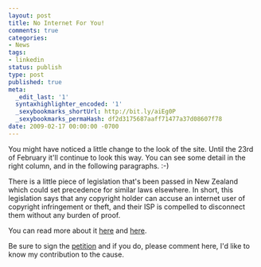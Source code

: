 ```yaml
---
layout: post
title: No Internet For You!
comments: true
categories:
- News
tags:
- linkedin
status: publish
type: post
published: true
meta:
  _edit_last: '1'
  syntaxhighlighter_encoded: '1'
  _sexybookmarks_shortUrl: http://bit.ly/aiEg0P
  _sexybookmarks_permaHash: df2d3175687aaff71477a37d08607f78
date: 2009-02-17 00:00:00 -0700
---
```

You might have noticed a little change to the look of the site.  Until the 23rd of February it'll continue to look this way.  You can see some detail in the right column, and in the following paragraphs.  :-)

There is a little piece of legislation that's been passed in New Zealand which could set precedence for similar laws elsewhere.  In short, this legislation says that any copyright holder can accuse an internet user of copyright infringement or theft, and their ISP is compelled to disconnect them without any burden of proof.

You can read more about it <a href="http://lynnepope.net/internet-blackout-protest-is-not-about-filesharing">here</a> and <a href="http://creativefreedom.org.nz/blackout.html">here</a>. 

Be sure to sign the <a href="http://creativefreedom.org.nz/whattodo.html#signup">petition</a> and if you do, please comment here, I'd like to know my contribution to the cause.
